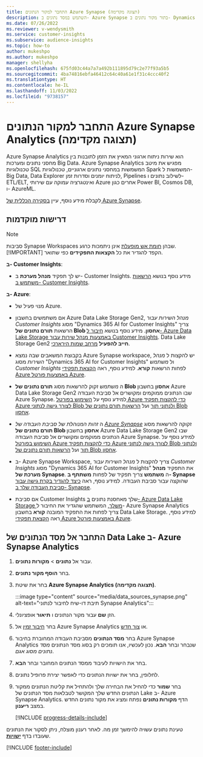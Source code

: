 ```yaml
---
title: התחבר למקור הנתונים Azure Synapse (תצוגה מקדימה)
description: השתמש במסד נתונים ב- Azure Synapse בתור מקור נתונים ב- Dynamics 365 Customer Insights.
ms.date: 07/26/2022
ms.reviewer: v-wendysmith
ms.service: customer-insights
ms.subservice: audience-insights
ms.topic: how-to
author: mukeshpo
ms.author: mukeshpo
manager: shellyha
ms.openlocfilehash: 675fd03c44a7a7a492b111895d79c2e77f93a5b5
ms.sourcegitcommit: 4ba74816ebfa46412c64c40a61e1f31c4ccc40f2
ms.translationtype: HT
ms.contentlocale: he-IL
ms.lasthandoff: 11/03/2022
ms.locfileid: "9738157"
---
```

# <a name="connect-an-azure-synapse-analytics-data-source-preview"></a>התחבר למקור הנתונים Azure Synapse Analytics (תצוגה מקדימה)

Azure Synapse Analytics הוא שירות ניתוח ארגוני המאיץ את הזמן לתובנות בין מחסני נתונים ומערכות Big Data. Azure Synapse Analytics מפגיש את מיטב טכנולוגיות SQL המשמשות במחסני נתונים ארגוניים, טכנולוגיות Spark המשמשות ל-Big Data,‏ Data Explorer לניתוח יומנים וסדרות זמן, Pipelines לשילוב נתונים ו-ETL/ELT, ואינטגרציה עמוקה עם שירותי Azure אחרים כגון Power BI, Cosmos DB, ו- AzureML.

לקבלת מידע נוסף, עיין [ בסקירה הכללית של Azure Synapse](/azure/synapse-analytics/overview-what-is).

## <a name="prerequisites"></a>‏‫דרישות מוקדמות‬

> [!NOTE]
> סביבות Synapse Workspaces שבהן [חומת אש מופעלת](/azure/synapse-analytics/security/synapse-workspace-ip-firewall) אינן ניתמכות כרגע.
> [!IMPORTANT]
> הקפד להגדיר את כל **הקצאות התפקידים** כפי שתואר.  

**ב- Customer Insights**:

* יש לך תפקיד **מנהל מערכת** ב- Customer Insights. מידע נוסף בנושא [הרשאות משתמש ב- Customer Insights](permissions.md#add-users).

**ב- Azure**:

- מנוי פעיל של Azure.

- אם משתמשים בחשבון Azure Data Lake Storage Gen2, *מנהל השירות עבור Customer Insights* מסוג "Dynamics 365 AI for Customer Insights" צריך הרשאות **תורם נתונים של Blob אחסון**. מידע נוסף בנושא [חיבור ל- Azure Data Lake Storage באמצעות מנהל שירות עבור Customer Insights](connect-service-principal.md). Data Lake Storage Gen2 **חייב להפעיל** [מרחב שמות הירארכי](/azure/storage/blobs/data-lake-storage-namespace).

- בקבוצת המשאבים שבה נמצא Azure Synapse workspace, יש להקצות ל *מנהל השירות* מסוג "Dynamics 365 AI for Customer Insights" ול *משתמש Customer Insights* לפחות הרשאות **קורא**. למידע נוסף, ראה [הקצאת תפקידי Azure באמצעות פורטל Azure](/azure/role-based-access-control/role-assignments-portal).

- ה *משתמש* זקוק להרשאות מסוג **תורם נתונים של Blob אחסון** בחשבון Azure Data Lake Storage Gen2 שבו הנתונים ממוקמים ומקושרים אל סביבת העבודה Azure Synapse. למידע נוסף על [השימוש בפורטל Azure כדי להקצות תפקיד Azure לצורך גישה לנתוני Blob ולנתוני תור](/azure/storage/common/storage-auth-aad-rbac-portal) ועל [הרשאות תורם נתונים של Blob אחסון](/azure/role-based-access-control/built-in-roles#storage-blob-data-contributor).

- ה *זהות המנוהלת של סביבת העבודה של [Azure Synapse](/azure/synapse-analytics/security/synapse-workspace-managed-identity)* זקוקה להרשאות מסוג **תורם נתונים של Blob אחסון** בחשבון Azure Data Lake Storage  Gen2 שבו הנתונים ממוקמים ומקושרים אל סביבת העבודה Azure Synapse. למידע נוסף על [השימוש בפורטל Azure כדי להקצות תפקיד Azure לצורך גישה לנתוני Blob ולנתוני תור](/azure/storage/common/storage-auth-aad-rbac-portal) ועל [הרשאות תורם נתונים של Blob אחסון](/azure/role-based-access-control/built-in-roles#storage-blob-data-contributor).

- ב- Azure Synapse Workspace, צריך להקצות ל *מנהל השירות עבור Customer Insights* מסוג "Dynamics 365 AI for Customer Insights" את התפקיד **מנהל מערכת של Synapse**. ה **משתמש** צריך תפקיד של לפחות **משתתף ב- Synapse** שהוקצה עבור סביבת העבודה. למידע נוסף, ראה [כיצד להגדיר בקרת גישה עבור סביבת העבודה שלך ב- Synapse](/azure/synapse-analytics/security/how-to-set-up-access-control).

- אם סביבת Customer Insights שלך מאחסנת נתונים [ב- Azure Data Lake Storage משלך](own-data-lake-storage.md), המשתמש שהגדיר את החיבור ל- Azure Synapse Analytics צריך לפחות את התפקיד המובנה **קורא** בחשבון Data Lake Storage. למידע נוסף, ראה [הקצאת תפקידי Azure באמצעות פורטל Azure](/azure/role-based-access-control/role-assignments-portal).

## <a name="connect-to-the-data-lake-database-in-azure-synapse-analytics"></a>התחבר אל מסד הנתונים של Data Lake ב- Azure Synapse Analytics

1. עבור אל **נתונים** > **מקורות נתונים**.

1. בחר **הוסף מקור נתונים**.

1. בחר את שיטת **Azure Synapse Analytics (תצוגה מקדימה)**.

   :::image type="content" source="media/data_sources_synapse.png" alt-text="תיבת דו-שיח לחיבור לנתוני Synapse Analytics":::
  
1. הזן **שם** עבור מקור הנתונים ו **תיאור** אופציונלי.

1. בחר [חיבור זמין](connections.md) אל Azure Synapse Analytics או [צור חדש](export-azure-synapse-analytics.md#set-up-connection-to-azure-synapse).

1. בחר **מסד הנתונים** מסביבת העבודה המחוברת בחיבור Azure Synapse Analytics שנבחר ובחר **הבא**. נכון לעכשיו, אנו תומכים רק בסוג מסד הנתונים *מסד נתונים מסוג אגם*.

1. בחר את הישויות לעיבוד ממסד הנתונים המחובר ובחר **הבא**.

1. לחלופין, בחר את ישויות הנתונים כדי לאפשר יצירת פרופיל נתונים.

1. בחר **שמור** כדי להחיל את הבחירה שלך ולהתחיל את קליטת הנתונים ממקור הנתונים החדש שלך המקושר לטבלאות מסד הנתונים של Lake ב- Azure Synapse Analytics. הדף **מקורות נתונים** נפתח ומציג את מקור נתונים החדש במצב **ריענון**.

   [!INCLUDE [progress-details-include](includes/progress-details-pane.md)]

טעינת נתונים עשויה להימשך זמן מה. לאחר רענון מוצלח, ניתן לסקור את הנתונים שעובדו בדף [**ישויות**](entities.md).

[!INCLUDE [footer-include](includes/footer-banner.md)]
